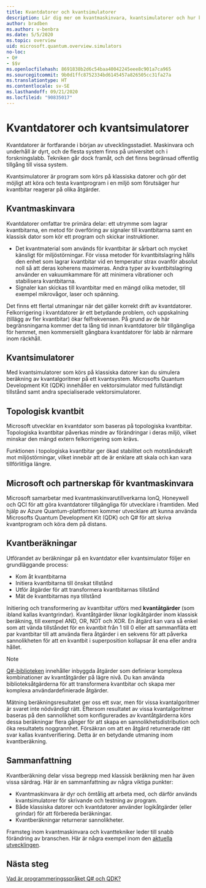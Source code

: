 ```yaml
---
title: Kvantdatorer och kvantsimulatorer
description: Lär dig mer om kvantmaskinvara, kvantsimulatorer och hur kvantåtgärder fungerar.
author: bradben
ms.author: v-benbra
ms.date: 5/5/2020
ms.topic: overview
uid: microsoft.quantum.overview.simulators
no-loc:
- Q#
- $$v
ms.openlocfilehash: 8691838b2d6c54baa40042245eee8c901a7ca965
ms.sourcegitcommit: 9b0d1ffc8752334bd6145457a826505cc31fa27a
ms.translationtype: HT
ms.contentlocale: sv-SE
ms.lasthandoff: 09/21/2020
ms.locfileid: "90835017"
---
```

# <a name="quantum-computers-and-quantum-simulators"></a>Kvantdatorer och kvantsimulatorer

Kvantdatorer är fortfarande i början av utvecklingsstadiet. Maskinvara och underhåll är dyrt, och de flesta system finns på universitet och i forskningslabb. Tekniken går dock framåt, och det finns begränsad offentlig tillgång till vissa system.

Kvantsimulatorer är program som körs på klassiska datorer och gör det möjligt att köra och testa kvantprogram i en miljö som förutsäger hur kvantbitar reagerar på olika åtgärder.

## <a name="quantum-hardware"></a>Kvantmaskinvara

Kvantdatorer omfattar tre primära delar: ett utrymme som lagrar kvantbitarna, en metod för överföring av signaler till kvantbitarna samt en klassisk dator som kör ett program och skickar instruktioner.

- Det kvantmaterial som används för kvantbitar är sårbart och mycket känsligt för miljöstörningar. För vissa metoder för kvantbitslagring hålls den enhet som lagrar kvantbitar vid en temperatur strax ovanför absolut noll så att deras koherens maximeras. Andra typer av kvantbitslagring använder en vakuumkammare för att minimera vibrationer och stabilisera kvantbitarna.  
- Signaler kan skickas till kvantbitar med en mängd olika metoder, till exempel mikrovågor, laser och spänning.

Det finns ett flertal utmaningar när det gäller korrekt drift av kvantdatorer. Felkorrigering i kvantdatorer är ett betydande problem, och uppskalning (tillägg av fler kvantbitar) ökar felfrekvensen. På grund av de här begränsningarna kommer det ta lång tid innan kvantdatorer blir tillgängliga för hemmet, men kommersiellt gångbara kvantdatorer för labb är närmare inom räckhåll.

## <a name="quantum-simulators"></a>Kvantsimulatorer

Med kvantsimulatorer som körs på klassiska datorer kan du simulera beräkning av kvantalgoritmer på ett kvantsystem.  Microsofts Quantum Development Kit (QDK) innehåller en vektorsimulator med fullständigt tillstånd samt andra specialiserade vektorsimulatorer.

## <a name="topological-qubit"></a>Topologisk kvantbit

Microsoft utvecklar en kvantdator som baseras på topologiska kvantbitar. Topologiska kvantbitar påverkas mindre av förändringar i deras miljö, vilket minskar den mängd extern felkorrigering som krävs.

Funktionen i topologiska kvantbitar ger ökad stabilitet och motståndskraft mot miljöstörningar, vilket innebär att de är enklare att skala och kan vara tillförlitliga längre.

## <a name="microsoft-and-quantum-hardware-partnerships"></a>Microsoft och partnerskap för kvantmaskinvara

Microsoft samarbetar med kvantmaskinvarutillverkarna IonQ, Honeywell och QCI för att göra kvantdatorer tillgängliga för utvecklare i framtiden. Med hjälp av Azure Quantum-plattformen kommer utvecklare att kunna använda Microsofts Quantum Development Kit (QDK) och Q# för att skriva kvantprogram och köra dem på distans.

## <a name="quantum-computations"></a>Kvantberäkningar

Utförandet av beräkningar på en kvantdator eller kvantsimulator följer en grundläggande process:

- Kom åt kvantbitarna
- Initiera kvantbitarna till önskat tillstånd
- Utför åtgärder för att transformera kvantbitarnas tillstånd
- Mät de kvantbitarnas nya tillstånd

Initiering och transformering av kvantbitar utförs med **kvantåtgärder** (som ibland kallas kvantgrindar). Kvantåtgärder liknar logikåtgärder inom klassisk beräkning, till exempel AND, OR, NOT och XOR. En åtgärd kan vara så enkel som att vända tillståndet för en kvantbit från 1 till 0 eller att sammanfläta ett par kvantbitar till att använda flera åtgärder i en sekvens för att påverka sannolikheten för att en kvantbit i superposition kollapsar åt ena eller andra hållet.

> [!NOTE] 
> [Q#-biblioteken](xref:microsoft.quantum.libraries) innehåller inbyggda åtgärder som definierar komplexa kombinationer av kvantåtgärder på lägre nivå. Du kan använda biblioteksåtgärderna för att transformera kvantbitar och skapa mer komplexa användardefinierade åtgärder.  

Mätning beräkningsresultatet ger oss ett svar, men för vissa kvantalgoritmer är svaret inte nödvändigt rätt. Eftersom resultatet av vissa kvantalgoritmer baseras på den sannolikhet som konfigurerades av kvantåtgärderna körs dessa beräkningar flera gånger för att skapa en sannolikhetsdistribution och öka resultatets noggrannhet.  Försäkran om att en åtgärd returnerade rätt svar kallas kvantverifiering. Detta är en betydande utmaning inom kvantberäkning.

## <a name="summary"></a>Sammanfattning

Kvantberäkning delar vissa begrepp med klassisk beräkning men har även vissa särdrag. Här är en sammanfattning av några viktiga punkter:

- Kvantmaskinvara är dyr och ömtålig att arbeta med, och därför används kvantsimulatorer för skrivande och testning av program.
- Både klassiska datorer och kvantdatorer använder logikåtgärder (eller grindar) för att förbereda beräkningar.
- Kvantberäkningar returnerar sannolikheter.

Framsteg inom kvantmaskinvara och kvanttekniker leder till snabb förändring av branschen. Här är några exempel inom den [aktuella utvecklingen](https://phys.org/search/?search=quantum+computer&s=0).

## <a name="next-steps"></a>Nästa steg

[Vad är programmeringsspråket Q# och QDK?](xref:microsoft.quantum.overview.q-sharp)
